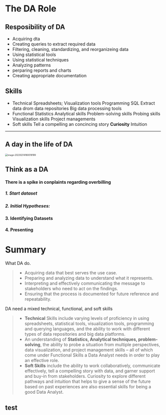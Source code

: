 # The DA Role

## Resposibility of DA
- Acquiring dta
- Creating queries to extract required data
- Filtering, cleaning, standardizing, and reorganizeing data
- Using statistical tools
- Using statistical techniques
- Analyzing patterns
- perparing reports and charts
- Creating appropriate documentation
## Skills
- Technical
Spreadsheets; Visualization tools 
Programming
SQL
Extract data drom data repositories
Big data processing tools
- Functional
Statistics
Analytical skills
Problem-solving skills
Probing skills
Visualization skills
Project managements
- Soft skills
Tell a compelling an concincing story
**Curiosity**
Intuition
****

## A day in the life of DA

<img src="/Users/sheldonnnn/Library/Application Support/typora-user-images/image-20230214160018199.png" alt="image-20230214160018199" style="zoom:50%;" />

## Think as a DA

#### There is a spike in conplaints regarding overbilling

##### 1. Start dataset

##### 2. Initial Hypotheses:

#### 3. Identifying Datasets

#### 4. Presenting



# Summary

What DA do.

> - Acquiring data that best serves the use case.
> - Preparing and analyzing data to understand what it represents.
> - Interpreting and effectively communicating the message to stakeholders who need to act on the findings.
> - Ensuring that the process is documented for future reference and repeatability.

DA need a mixed technical, functional, and soft skills

> - **Technical** Skills include varying levels of proficiency in using spreadsheets, statistical tools, visualization tools, programming and querying languages, and the ability to work with different types of data repositories and big data platforms.
> - An understanding of **Statistics, Analytical techniques, problem-solving**, the ability to probe a situation from multiple perspectives, data visualization, and project management skills – all of which come under Functional Skills a Data Analyst needs in order to play an effective role.
> - **Soft Skills** include the ability to work collaboratively, communicate effectively, tell a compelling story with data, and garner support and buy-in from stakeholders. Curiosity to explore different pathways and intuition that helps to give a sense of the future based on past experiences are also essential skills for being a good Data Analyst. 

## test







